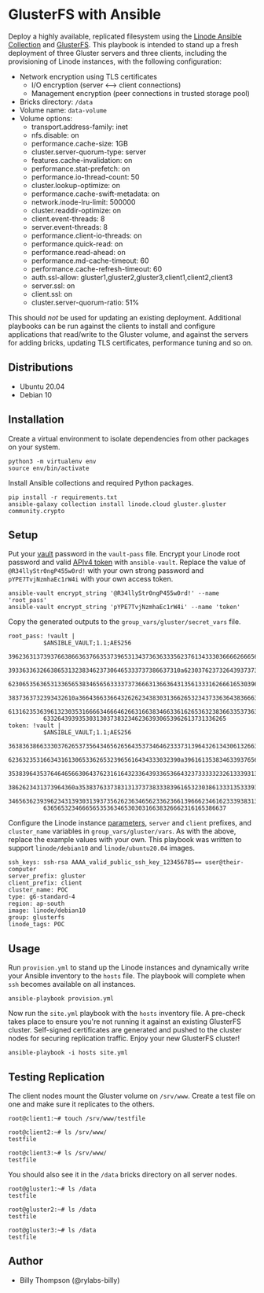 # GlusterFS with Ansible 

Deploy a highly available, replicated filesystem using the [Linode Ansible Collection](https://github.com/linode/ansible_linode) and [GlusterFS](https://www.gluster.org/). This playbook is intended to stand up a fresh deployment of three Gluster servers and three clients, including the provisioning of Linode instances, with the following configuration:

- Network encryption using TLS certificates
  - I/O encryption (server <--> client connections)
  - Management encryption (peer connections in trusted storage pool)
- Bricks directory: `/data`
- Volume name: `data-volume`
- Volume options:
  - transport.address-family: inet
  - nfs.disable: on
  - performance.cache-size: 1GB
  - cluster.server-quorum-type: server
  - features.cache-invalidation: on
  - performance.stat-prefetch: on
  - performance.io-thread-count: 50
  - cluster.lookup-optimize: on
  - performance.cache-swift-metadata: on
  - network.inode-lru-limit: 500000
  - cluster.readdir-optimize: on
  - client.event-threads: 8
  - server.event-threads: 8
  - performance.client-io-threads: on
  - performance.quick-read: on
  - performance.read-ahead: on
  - performance.md-cache-timeout: 60
  - performance.cache-refresh-timeout: 60
  - auth.ssl-allow: gluster1,gluster2,gluster3,client1,client2,client3
  - server.ssl: on
  - client.ssl: on
  - cluster.server-quorum-ratio: 51%

This should _not_ be used for updating an existing deployment. Additional playbooks can be run against the clients to install and configure applications that read/write to the Gluster volume, and against the servers for adding bricks, updating TLS certificates, performance tuning and so on.

## Distributions

- Ubuntu 20.04
- Debian 10 

## Installation
Create a virtual environment to isolate dependencies from other packages on your system.
```
python3 -m virtualenv env
source env/bin/activate
```

Install Ansible collections and required Python packages.
```
pip install -r requirements.txt
ansible-galaxy collection install linode.cloud gluster.gluster community.crypto
```

## Setup
Put your [vault](https://docs.ansible.com/ansible/latest/user_guide/vault.html#encrypting-content-with-ansible-vault) password in the `vault-pass` file. Encrypt your Linode root password and valid [APIv4 token](https://www.linode.com/docs/guides/getting-started-with-the-linode-api/#create-an-api-token) with `ansible-vault`. Replace the value of `@R34llyStr0ngP455w0rd!` with your own strong password and `pYPE7TvjNzmhaEc1rW4i` with your own access token.
```
ansible-vault encrypt_string '@R34llyStr0ngP455w0rd!' --name 'root_pass'
ansible-vault encrypt_string 'pYPE7TvjNzmhaEc1rW4i' --name 'token'
```

Copy the generated outputs to the `group_vars/gluster/secret_vars` file.
```
root_pass: !vault |
          $ANSIBLE_VAULT;1.1;AES256
          39623631373937663866363766353739653134373636333562376134333036666266656166366639
          3933633632663865313238346237306465333737386637310a623037623732643937373865646331
          62306535636531336565383465656333373736663136636431356133316266616530396565346336
          3837363732393432610a366436633664326262343830313662653234373363643836663662333832
          61316235363961323035316666346664626631663834663361626536323836633537363136643866
          6332643939353031303738323462363930653962613731336265
token: !vault |
          $ANSIBLE_VAULT;1.1;AES256
          36383638663330376265373564346562656435373464623337313964326134306132663533383061
          6236323531663431613065336265323965616434333032390a396161353834633937656137333231
          35383964353764646566306437623161643233643933653664323733333232613339313838393661
          3862623431373964360a353837633738313137373833383961653230386133313533393765663766
          34656362393962343139303139373562623634656233623661396662346162333938313136363630
          6365653234666565353634653030316638326662316165386637
```

Configure the Linode instance [parameters](https://github.com/linode/ansible_linode/blob/master/docs/instance.rst#id3), `server` and `client` prefixes, and `cluster_name` variables in `group_vars/gluster/vars`. As with the above, replace the example values with your own. This playbook was written to support `linode/debian10` and `linode/ubuntu20.04` images.
```
ssh_keys: ssh-rsa AAAA_valid_public_ssh_key_123456785== user@their-computer
server_prefix: gluster
client_prefix: client
cluster_name: POC
type: g6-standard-4
region: ap-south
image: linode/debian10
group: glusterfs
linode_tags: POC
```

## Usage
Run `provision.yml` to stand up the Linode instances and dynamically write your Ansible inventory to the `hosts` file. The playbook will complete when `ssh` becomes available on all instances. 
```
ansible-playbook provision.yml
```

Now run the `site.yml` playbook with the `hosts` inventory file. A pre-check takes place to ensure you're not running it against an existing GlusterFS cluster. Self-signed certificates are generated and pushed to the cluster nodes for securing replication traffic. Enjoy your new GlusterFS cluster!
```
ansible-playbook -i hosts site.yml
```

## Testing Replication
The client nodes mount the Gluster volume on `/srv/www`. Create a test file on one and make sure it replicates to the others.
```
root@client1:~# touch /srv/www/testfile

root@client2:~# ls /srv/www/
testfile

root@client3:~# ls /srv/www/
testfile
```

You should also see it in the `/data` bricks directory on all server nodes.
```
root@gluster1:~# ls /data
testfile

root@gluster2:~# ls /data
testfile

root@gluster3:~# ls /data
testfile
```
## Author

- Billy Thompson (@rylabs-billy)